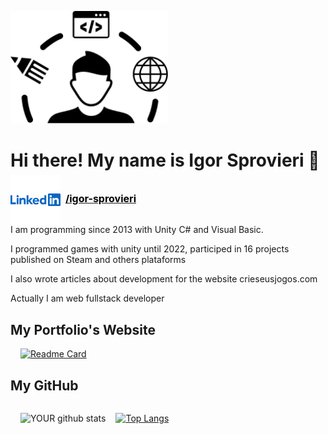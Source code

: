 <div align-items="center">

<img src="./public/full-stack-developer-icon.svg" width="50%"></img>

<h1 style="margin-bottom: -8px"> Hi there! My name is Igor Sprovieri 👋 </h1>

<a href="https://www.linkedin.com/in/igor-sprovieri/">

<div style="display: flex; flex-direction: row; align-items: center;">

<img style="height: 80px; width:100%;" src="./public/linkedin-svgrepo-com.svg"></img>

<p style="margin-left: 8px; padding-bottom:8px; font-weight: bold; color: black; text-decoration: inherit; font-size: 16px;">/igor-sprovieri</p>

</div>

</a>

<p style="margin-top: -32px">

I am programming since 2013 with Unity C# and Visual Basic.

I programmed games with unity until 2022, participed in 16 projects published on Steam and others plataforms

I also wrote articles about development for the website crieseusjogos.com

Actually I am web fullstack developer

</p>

</div>

## My Portfolio's Website

<div style="margin-left: 16px;">

[![Readme Card](https://github-readme-stats.vercel.app/api/pin/?username=IgorSprovieri&repo=site-portfolio)](https://github.com/igorsprovieri/site-portfolio)

</div>

## My GitHub

<div style="display: flex; flex-direction: row; align-items: center;">

<div style="margin: 0px 16px;">

![YOUR github stats](https://github-readme-stats.vercel.app/api?username=igorsprovieri&hide=stars,prs,issues,contribs&show_icons=true)

</div>

[![Top Langs](https://github-readme-stats.vercel.app/api/top-langs/?username=igorsprovieri&layout=compact&langs_count=3)](https://github.com/igorsprovieri/github-readme-stats)

</div>
